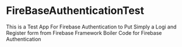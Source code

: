 # FireBaseAuthenticationTest
This is a Test App For Firebase Authentication to Put Simply a Logi and Register form from Firebase Framework
Boiler Code for Firebase Authentication
